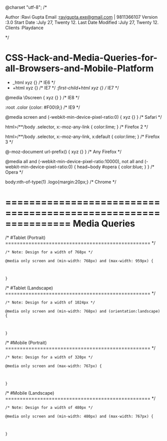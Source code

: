 
@charset "utf-8";
/*

Author				:Ravi Gupta
Email				:ravigupta.exe@gmail.com | 9811366107
Version 			:3.0
Start Date			:July 27, Twenty 12.
Last Date Modified 	:July 27, Twenty 12.
Clients				:Playdance

*/


CSS-Hack-and-Media-Queries-for-all-Browsers-and-Mobile-Platform
===============================================================

* _html xyz {} /* IE6 */
* +html xyz {} /* IE7 */
*:first-child+html xyz {} /* IE7 */

@media \0screen { xyz {} } /* IE8 */

:root .color {color: #F00\9;} /* IE9 */

@media screen and (-webkit-min-device-pixel-ratio:0) { xyz {} } /* Safari */

html>/**/body .selector, x:-moz-any-link {
  color:lime;
} /* Firefox 2 */

html>/**/body .selector, x:-moz-any-link, x:default {
  color:lime;
} /* Firefox 3 */

@-moz-document url-prefix() {  xyz {} } /* Any Firefox */

@media all and (-webkit-min-device-pixel-ratio:10000), not all and (-webkit-min-device-pixel-ratio:0) { head~body #opera { color:blue; } } /* Opera */

body:nth-of-type(1) .logo{margin:20px;} /* Chrome */

===============================================================
Media Queries
===============================================================

/* #Tablet (Portrait)
================================================== */

    /* Note: Design for a width of 768px */

    @media only screen and (min-width: 768px) and (max-width: 959px) {
  	


	}
	
/* #Tablet (Landscape)
================================================== */

	/* Note: Design for a width of 1024px */
	
	@media only screen and (min-width: 768px) and (orientation:landscape) {
		


	}

	
	
/*  #Mobile (Portrait)
================================================== */

    /* Note: Design for a width of 320px */

    @media only screen and (max-width: 767px) {
		


	}
	
/* #Mobile (Landscape)
================================================== */

    /* Note: Design for a width of 480px */

    @media only screen and (min-width: 480px) and (max-width: 767px) {
		


	}
